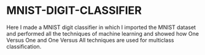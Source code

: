 # MNIST-DIGIT-CLASSIFIER
Here I made a MNIST digit  classifier in which I imported the MNIST dataset and  performed all the techniques of machine learning and showed how One Versus One and One Versus All techniques are used for multiclass classification.

